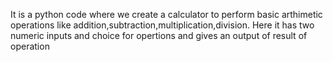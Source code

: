 It is a python code where we create a calculator to perform basic arthimetic operations like addition,subtraction,multiplication,division.
Here it has two numeric inputs and choice for opertions and gives an output of result of operation
